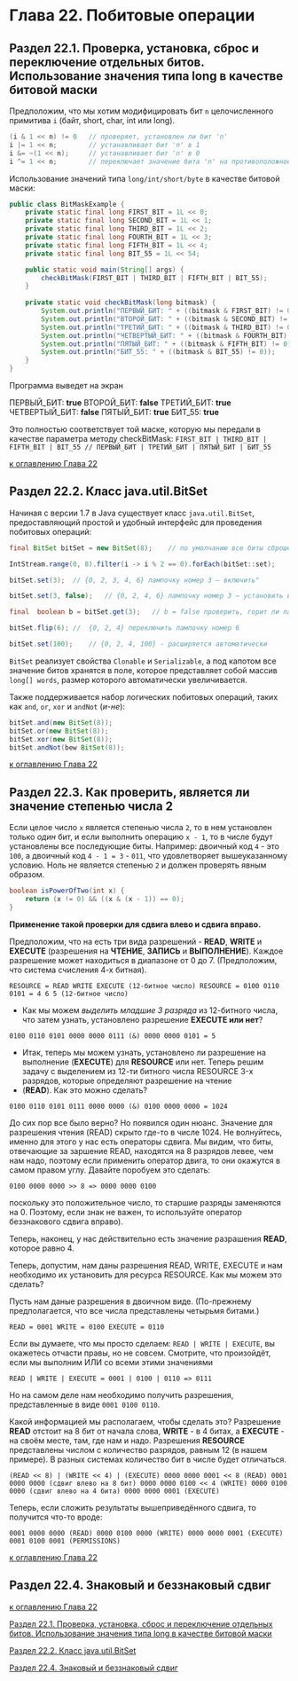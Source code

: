# Глава 22. Побитовые операции

## Раздел 22.1. Проверка, установка, сброс и переключение отдельных битов. Использование значения типа long в качестве битовой маски

Предположим, что мы хотим модифицировать бит `n` целочисленного примитива `i` (байт, short, char, int или long).

```java
(i & 1 << n) != 0   // проверяет, установлен ли бит 'n'
i |= 1 << n;        // устанавливает бит 'n' в 1
i &= ~(1 << n);     // устанавливает бит 'n' в 0
i ^= 1 << n;        // переключает значение бита 'n' на противоположное
```

Использование значений типа `long/int/short/byte` в качестве битовой маски:

```java
public class BitMaskExample {
    private static final long FIRST_BIT = 1L << 0;
    private static final long SECOND_BIT = 1L << 1;
    private static final long THIRD_BIT = 1L << 2;
    private static final long FOURTH_BIT = 1L << 3;
    private static final long FIFTH_BIT = 1L << 4;
    private static final long BIT_55 = 1L << 54;

    public static void main(String[] args) {
        checkBitMask(FIRST_BIT | THIRD_BIT | FIFTH_BIT | BIT_55);
    }
    
    private static void checkBitMask(long bitmask) {
        System.out.println("ПЕРВЫЙ_БИТ: " + ((bitmask & FIRST_BIT) != 0));
        System.out.println("ВТОРОЙ_БИТ: " + ((bitmask & SECOND_BIT) != 0));
        System.out.println("ТРЕТИЙ_БИТ: " + ((bitmask & THIRD_BIT) != 0));
        System.out.println("ЧЕТВЕРТЫЙ_БИТ: " + ((bitmask & FOURTH_BIT) != 0));
        System.out.println("ПЯТЫЙ_БИТ: " + ((bitmask & FIFTH_BIT) != 0));
        System.out.println("БИТ_55: " + ((bitmask & BIT_55) != 0));
    }
}
```

Программа выведет на экран

 ПЕРВЫЙ_БИТ: **true**
 ВТОРОЙ_БИТ: **false**
 ТРЕТИЙ_БИТ: **true**
 ЧЕТВЕРТЫЙ_БИТ: **false**
 ПЯТЫЙ_БИТ: **true**
 БИТ_55: **true**

Это полностью соответствует той маске, которую мы передали в качестве параметра методу checkBitMask: 
`FIRST_BIT | THIRD_BIT | FIFTH_BIT | BIT_55 // ПЕРВЫЙ_БИТ | ТРЕТИЙ_БИТ | ПЯТЫЙ_БИТ | БИТ_55`

[к оглавлению Глава 22](#глава-22-побитовые-операции)

## Раздел 22.2. Класс java.util.BitSet

Начиная с версии 1.7 в Java существует класс `java.util.BitSet`, предоставляющий простой и удобный интерфейс для 
проведения побитовых операций: 

```java
final BitSet bitSet = new BitSet(8);    // по умолчанию все биты сброшены, создается новый BitSet

IntStream.range(0, 8).filter(i -> i % 2 == 0).forEach(bitSet::set);    // {0, 2, 4 ,6} поток включает лампочку с номером i

bitSet.set(3);  // {0, 2, 3, 4, 6} лампочку номер 3 — включить"

bitSet.set(3, false);   // {0, 2, 4, 6} лампочку номер 3 — установить в состояние false (выключить)

final  boolean b = bitSet.get(3);   // b = false проверить, горит ли лампочка номер 3

bitSet.flip(6); //  {0, 2, 4} переключить лампочку номер 6

bitSet.set(100);    // {0, 2, 4, 100} - расширяется автоматически
```

`BitSet` реализует свойства `Clonable` и `Serializable`, а под капотом все значение битов хранятся в поле, которое 
представляет собой массив `long[] words`, размер которого автоматически увеличивается.

Также поддерживается набор логических побитовых операций, таких как `and`, `or`, `xor` и `andNot` (_и-не_):

```java
bitSet.and(new BitSet(8));
bitSet.or(new BitSet(8));
bitSet.xor(new BitSet(8));
bitSet.andNot(bew BitSet(8));
```

[к оглавлению Глава 22](#глава-22-побитовые-операции)

## Раздел 22.3. Как проверить, является ли значение степенью числа 2

Если целое число `x` является степенью числа `2`, то в нем установлен только _один_ бит, и если выполнить операцию 
`x - 1`, то в числе будут установлены все последующие биты. Например: двоичный код `4` - это `100`, а двоичный код 
`4 - 1 = 3` - `011`, что удовлетворяет вышеуказанному условию. Ноль не является степенью `2` и должен проверять явным 
образом. 

```java
boolean isPowerOfTwo(int x) {
    return (x != 0) && ((x & (x - 1)) == 0);
}
```

**Применение такой проверки для сдвига влево и сдвига вправо.**

Предположим, что на есть три вида разрешений - **READ**, **WRITE** и **EXECUTE** (разрешения на **ЧТЕНИЕ**, **ЗАПИСЬ** 
и **ВЫПОЛНЕНИЕ**). Каждое разрешение может находиться в диапазоне от 0 до 7. (Предположим, что система счисления 4-х 
битная). 

`RESOURCE = READ WRITE EXECUTE (12-битное число)
RESOURCE = 0100 0110 0101 = 4 6 5 (12-битное число)`

- Как мы можем _выделить младшие 3 разряда_ из 12-битного числа, что затем узнать, установлено разрешение 
**EXECUTE или нет**?

`0100 0110 0101
0000 0000 0111 (&)
0000 0000 0101 = 5`

- Итак, теперь мы можем узнать, установлено ли разрешение на выполнение (**EXECUTE**) для **RESOURCE** или нет. Теперь 
решим задачу с выделением из 12-ти битного числа RESOURCE 3-х разрядов, которые определяют разрешение на чтение 
- (**READ**). Как это можно сделать?

`0100 0110 0101
0111 0000 0000 (&)
0100 0000 0000 = 1024`

До сих пор все было верно? Но появился один нюанс. Значение для разрешения чтения (READ) скрыто где-то в числе 1024. 
Не волнуйтесь, именно для этого у нас есть операторы сдвига. Мы видим, что биты, отвечающие за заршение READ, находятся 
на 8 разрядов левее, чем нам надо, поэтому если применить оператор двига, то они окажутся в самом правом углу. Давайте
поробуем это сделать:

`0100 0000 0000 >> 8 => 0000 0000 0100`

поскольку это положительное число, то старшие разряды заменяются на 0. Поэтому, если знак не важен, то используйте 
оператор беззнакового сдвига вправо).

Теперь, наконец, у нас действительно есть значение разрашения **READ**, которое равно 4. 

Теперь, допустим, нам даны разрешения READ, WRITE, EXECUTE и нам необходимо их установить для ресурса RESOURCE. Как мы
можем это сделать?

Пусть нам даные разрешения в двоичном виде. (По-прежнему предполагается, что все числа представлены четырьмя битами.)

`READ = 0001
WRITE = 0100
EXECUTE = 0110`

Если вы думаете, что мы просто сделаем: `READ | WRITE | EXECUTE`, вы окажетесь отчасти правы, но не совсем. Смотрите, 
что произойдёт, если мы выполним ИЛИ со всеми этими значениями

`READ | WRITE | EXECUTE = 0001 | 0100 | 0110 => 0111`

Но на самом деле нам необходимо получить разрешения, представленные в виде `0001 0100 0110`.

Какой информацией мы располагаем, чтобы сделать это? Разрешение **READ** отстоит на 8 бит от начала слова, **WRITE** - 
в 4 битах, а **EXECUTE** - на своём месте, там, где нам и надо. Разрешения **RESOURCE** представлены числом с количество 
разрядов, равным 12 (в нашем примере). В разных системах количество бит в числе будет отличаться.

`(READ << 8) | (WRITE << 4) | (EXECUTE)
0000 0000 0001 << 8 (READ)
0001 0000 0000 (сдвиг влево на 8 бит)
0000 0000 0100 << 4 (WRITE)
0000 0100 0000 (сдвиг влево на 4 бита)
0000 0000 0001 (EXECUTE)`

Теперь, если сложить результаты вышеприведённого сдвига, то получится что-то вроде:

`0001 0000 0000 (READ)
0000 0100 0000 (WRITE)
0000 0000 0001 (EXECUTE)
0001 0100 0001 (PERMISSIONS)`

[к оглавлению Глава 22](#глава-22-побитовые-операции)

## Раздел 22.4. Знаковый и беззнаковый сдвиг



[к оглавлению Глава 22](#глава-22-побитовые-операции)

[Раздел 22.1. Проверка, установка, сброс и переключение отдельных битов. Использование значения типа long в качестве битовой маски](#раздел-221-проверка-установка-сброс-и-переключение-отдельных-битов-использование-значения-типа-long-в-качестве-битовой-маски)

[Раздел 22.2. Класс java.util.BitSet](#раздел-222-класс-javautilbitset)

[Раздел 22.4. Знаковый и беззнаковый сдвиг](#раздел-224-знаковый-и-беззнаковый-сдвиг)





























